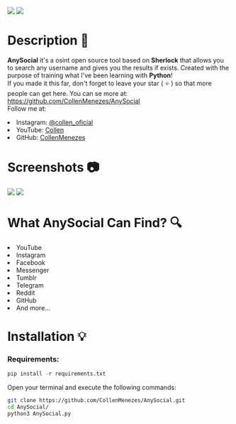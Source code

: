 ![](https://files.catbox.moe/f627ea.gif)
![](https://files.catbox.moe/3nslqw.svg)

# Description 📑
**AnySocial** it's a osint open source tool based on **Sherlock** that allows you to search any username and gives you the results if exists. Created with the purpose of training what I've been learning with **Python**! <br> If you made it this far, don't forget to leave your star ( ⭐ ) so that more people can get here. You can se more at: https://github.com/CollenMenezes/AnySocial <br> Follow me at:


<lu>
    <li>
        Instagram: <a href="https://www.instagram.com/collen_oficial/"> @collen_oficial </a>
    </li>
    <li>
        YouTube: <a href="https://www.youtube.com/channel/UC31mDnoFYpGmTtmilt6DH_Q"> Collen </a>
    </li>
    <li>
        GitHub: <a href="https://github.com/CollenMenezes"> CollenMenezes </a>
    </li>
</lu>

# Screenshots 📷

![](https://files.catbox.moe/dfghi8.png)
![](https://files.catbox.moe/6olmk0.png)

# What AnySocial Can Find? 🔍

<lu>
    <li>
        YouTube
    </li>
    <li>
        Instagram
    </li>
    <li>
        Facebook
    </li>
    <li>
        Messenger
    </li>
    <li>
        Tumblr
    </li>
    <li>
        Telegram
    </li>
    <li>
        Reddit
    </li>
    <li>
        GitHub
    </li>
    <li>
        And more...
    </li>
</lu>

# Installation 💡

### Requirements:

```python
pip install -r requirements.txt
```


Open your terminal and execute the following commands:

```bash
git clone https://github.com/CollenMenezes/AnySocial.git
cd AnySocial/
python3 AnySocial.py
```

